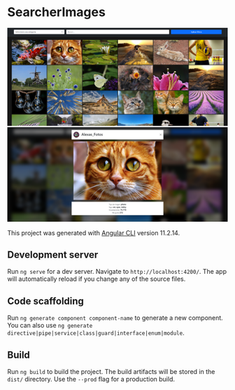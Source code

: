 # SearcherImages

![ScreenShot](https://raw.githubusercontent.com/codejasper/Searcher-images/develop/src/assets/Preview1.PNG)
![ScreenShot](https://raw.githubusercontent.com/codejasper/Searcher-images/develop/src/assets/Preview2.PNG)

This project was generated with [Angular CLI](https://github.com/angular/angular-cli) version 11.2.14.

## Development server

Run `ng serve` for a dev server. Navigate to `http://localhost:4200/`. The app will automatically reload if you change any of the source files.

## Code scaffolding

Run `ng generate component component-name` to generate a new component. You can also use `ng generate directive|pipe|service|class|guard|interface|enum|module`.

## Build

Run `ng build` to build the project. The build artifacts will be stored in the `dist/` directory. Use the `--prod` flag for a production build.
